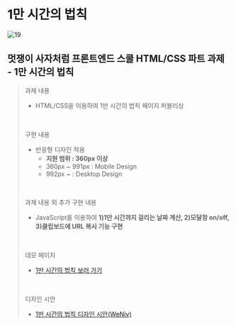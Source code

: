 # 1만 시간의 법칙
![19](https://user-images.githubusercontent.com/105365737/189137948-4d676e41-0f17-4d32-8aca-0d80b9b066ab.gif)
## 멋쟁이 사자처럼 프론트엔드 스쿨 HTML/CSS 파트 과제 - <b>1만 시간의 법칙</b><br>
> 과제 내용
> * HTML/CSS을 이용하여 1만 시간의 법칙 페이지 퍼블리싱
> 
> <br>
>
> 구현 내용
> * 반응형 디자인 적용 
>   - <b>지원 범위 : 360px 이상</b>
>   - 360px ~ 991px : Mobile Design
>   - 992px ~ : Desktop Design
>
> <br>
>
> 과제 내용 외 추가 구현 내용
> * JavaScript를 이용하여 <b>1)1만 시간까지 걸리는 날짜 계산, 2)모달창 on/off, 3)클립보드에 URL 복사 기능 구현</b>
> 
> <br>
> 
> 데모 페이지
> * <a href="https://sypear.github.io/the-10000-hour-rule/10000hours.html">1만 시간의 법칙 보러 가기</a><br>
> 
> <br>
> 
> 디자인 시안
> 
> * <a href="https://www.figma.com/file/YIoHn24LhFrCBEedo96rx6/1%EB%A7%8C-%EC%8B%9C%EA%B0%84%EC%9D%98-%EB%B2%95%EC%B9%99">1만 시간의 법칙 디자인 시안(WeNiv)</a>
